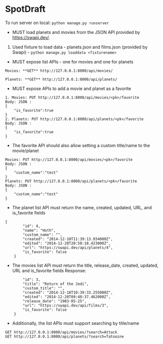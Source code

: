 # SpotDraft
To run server on local: 
`python manage.py runserver`

- MUST load planets and movies from the JSON API provided by https://swapi.dev/.
1. Used fixture to load data - planets.json and films.json (provided by Swapi) -
`python manage.py loaddata <fixturename>`

- MUST expose list APIs - one for movies and one for planets
~~~~
Movies: **GET** http://127.0.0.1:8000/api/movies/

Planets: **GET** http://127.0.0.1:8000/api/planets/
~~~~
- MUST expose APIs to add a movie and planet as a favorite
~~~~
1. Movies: PUT http://127.0.0.1:8000/api/movies/<pk>/favorite
Body: JSON :
{
	"is_favorite":true
}
2. Planets: PUT http://127.0.0.1:8000/api/planets/<pk>/favorite
Body: JSON :
{
	"is_favorite":true
}
~~~~

- The favorite API should also allow setting a custom title/name to the movie/planet
~~~~
Movies: PUT http://127.0.0.1:8000/api/movies/<pk>/favorite
Body: JSON :
{
	"custom_name":"test"
}
Planets: PUT http://127.0.0.1:8000/api/planets/<pk>/favorite
Body: JSON :
{
	"custom_name":"test"
}
~~~~
- The planet list API must return the name, created, updated, URL, and is_favorite fields
~~~~Response:
{
        "id": 4,
        "name": "Hoth",
        "custom_name": "",
        "created": "2014-12-10T11:39:13.934000Z",
        "edited": "2014-12-20T20:58:18.423000Z",
        "url": "https://swapi.dev/api/planets/4",
        "is_favorite": false
    }
~~~~
- The movies list API must return the title, release_date, created, updated, URL and is_favorite fields
Response:
~~~~{
        "id": 3,
        "title": "Return of the Jedi",
        "custom_title": "",
        "created": "2014-12-18T10:39:33.255000Z",
        "edited": "2014-12-20T09:48:37.462000Z",
        "release_date": "1983-05-25",
        "url": "https://swapi.dev/api/films/3",
        "is_favorite": false
    }
~~~~
- Additionally, the list APIs must support searching by title/name
~~~~
GET http://127.0.0.1:8000/api/movies/?search=Attack
GET http://127.0.0.1:8000/api/planets/?search=Tatooine
~~~~
